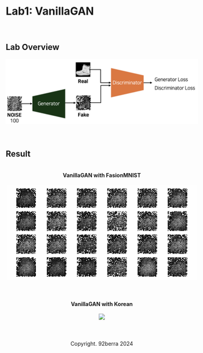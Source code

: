 # Lab1: VanillaGAN

<br/>

## Lab Overview

<div align='center'>
    <img src='figures/overview.png' width='700'/>
</div>

<br/>
<br/>

## Result

<br/>

<div align='center'>
    <b>VanillaGAN with FasionMNIST</b>
</div>

<br/>

<div align='center'>
    <img src='figures/result_1_v2.gif' width='500'/>
</div>

<br/>
<br/>
<br/>

<div align='center'>
    <b>VanillaGAN with Korean</b>
</div>

<br/>

<div align='center'>
    <img src='figures/result_2-2_reduced.gif' width='500'/>
</div>

<br/>
<br/>
<br/>

<div align='center'>
    Copyright. 92berra 2024
</div>


